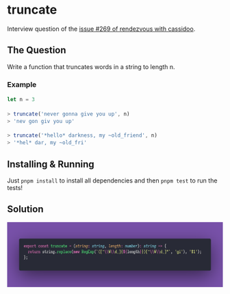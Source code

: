 # truncate

Interview question of the [issue #269 of rendezvous with cassidoo](https://buttondown.email/cassidoo/archive/instant-gratification-takes-too-long-carrie-fisher/).

## The Question

Write a function that truncates words in a string to length n.

### Example

```js
let n = 3

> truncate('never gonna give you up', n)
> 'nev gon giv you up'

> truncate('*hello* darkness, my ~old_friend', n)
> '*hel* dar, my ~old_fri'
```

## Installing & Running

Just `pnpm install` to install all dependencies and then `pnpm test` to run the tests!

## Solution

![Code Polaroid](./code.png)
